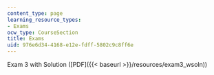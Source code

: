 ```yaml
---
content_type: page
learning_resource_types:
- Exams
ocw_type: CourseSection
title: Exams
uid: 976e6d34-4168-e12e-fdff-5802c9c8ff6e
---
```


Exam 3 with Solution ([PDF]({{< baseurl >}}/resources/exam3_wsoln))